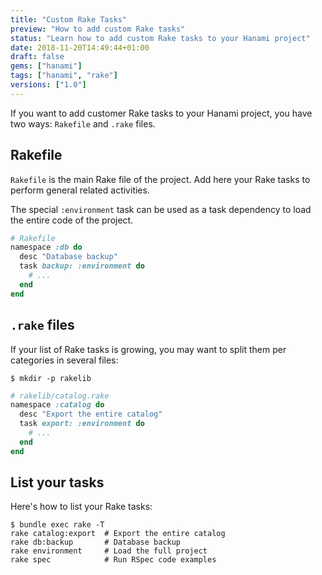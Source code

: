 ```yaml
---
title: "Custom Rake Tasks"
preview: "How to add custom Rake tasks"
status: "Learn how to add custom Rake tasks to your Hanami project"
date: 2018-11-20T14:49:44+01:00
draft: false
gems: ["hanami"]
tags: ["hanami", "rake"]
versions: ["1.0"]
---
```


If you want to add customer Rake tasks to your Hanami project, you have two ways: `Rakefile` and `.rake` files.

## Rakefile

`Rakefile` is the main Rake file of the project.
Add here your Rake tasks to perform general related activities.

The special `:environment` task can be used as a task dependency to load the entire code of the project.

```ruby
# Rakefile
namespace :db do
  desc "Database backup"
  task backup: :environment do
    # ...
  end
end
```

## `.rake` files

If your list of Rake tasks is growing, you may want to split them per categories in several files:

```shell
$ mkdir -p rakelib
```

```ruby
# rakelib/catalog.rake
namespace :catalog do
  desc "Export the entire catalog"
  task export: :environment do
    # ...
  end
end
```

## List your tasks

Here's how to list your Rake tasks:

```shell
$ bundle exec rake -T
rake catalog:export  # Export the entire catalog
rake db:backup       # Database backup
rake environment     # Load the full project
rake spec            # Run RSpec code examples
```
